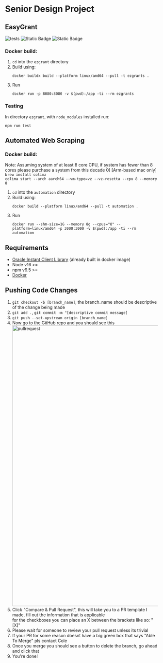 # Senior Design Project
## EasyGrant

![tests](https://github.com/ColeHausman/EasyGrant/actions/workflows/test_ezgrant.yml/badge.svg?branch=main)
![Static Badge](https://img.shields.io/badge/v16%3E%3D-Node?logoColor=%237CFC00&label=Node)
![Static Badge](https://img.shields.io/badge/7--slim-Node?logoColor=%237CFC00&label=oraclelinux&labelColor=%235D3FD3)

 ### Docker build:
1) `cd` into the `ezgrant` directory
2) Build using:
   ```
   docker buildx build --platform linux/amd64 --pull -t ezgrants .
   ```
3) Run
   ```
   docker run -p 8080:8080 -v $(pwd):/app -ti --rm ezgrants
    ```

### Testing
In directory `ezgrant`, with `node_modules` installed run:
```
npm run test
```

## Automated Web Scraping

### Docker build:
Note: Assuming system of at least 8 core CPU, if system has fewer than 8 cores please purchase a system from this decade
0) \[Arm-based mac only] \
`brew install colima` \
`colima start --arch aarch64 --vm-type=vz --vz-rosetta --cpu 8 --memory 8`
1) `cd` into the `automation` directory
2) Build using:
   ```
   docker build --platform linux/amd64 --pull -t automation .   
   ```
3) Run
   ```
   docker run --shm-size=1G --memory 8g --cpus="8" --platform=linux/amd64 -p 3000:3000 -v $(pwd):/app -ti --rm automation
    ```


## Requirements
- [Oracle Instant Client Library](https://www.oracle.com/cis/database/technologies/instant-client/downloads.html) (already built in docker image)
- Node v16 >=
- npm v9.5 >=
- [Docker](https://www.docker.com/products/docker-desktop/)
## Pushing Code Changes
1) `git checkout -b [branch_name]`, the branch_name should be descriptive of the change being made
2) `git add .`, `git commit -m "[descriptive commit message]`
3) `git push --set-upstream origin [branch_name]`
4) Now go to the GitHub repo and you should see this <img width="923" alt="pullrequest" src="https://github.com/ColeHausman/EasyGrant/assets/55408275/db81082b-ee2c-4fc2-a738-6f723579f497">
5) Click "Compare & Pull Request", this will take you to a PR template I made, fill out the information that is applicable \
for the checkboxes you can place an X between the brackets like so: "[X]"
6) Please wait for someone to review your pull request unless its trivial
7) If your PR for some reason doesnt have a big green box that says "Able To Merge" pls contact Cole
8) Once you merge you should see a button to delete the branch, go ahead and click that
9) You're done!

